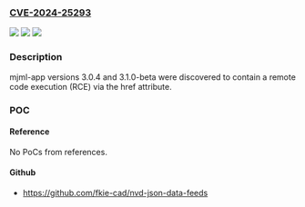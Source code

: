 ### [CVE-2024-25293](https://cve.mitre.org/cgi-bin/cvename.cgi?name=CVE-2024-25293)
![](https://img.shields.io/static/v1?label=Product&message=n%2Fa&color=blue)
![](https://img.shields.io/static/v1?label=Version&message=n%2Fa&color=blue)
![](https://img.shields.io/static/v1?label=Vulnerability&message=n%2Fa&color=brighgreen)

### Description

mjml-app versions 3.0.4 and 3.1.0-beta were discovered to contain a remote code execution (RCE) via the href attribute.

### POC

#### Reference
No PoCs from references.

#### Github
- https://github.com/fkie-cad/nvd-json-data-feeds

